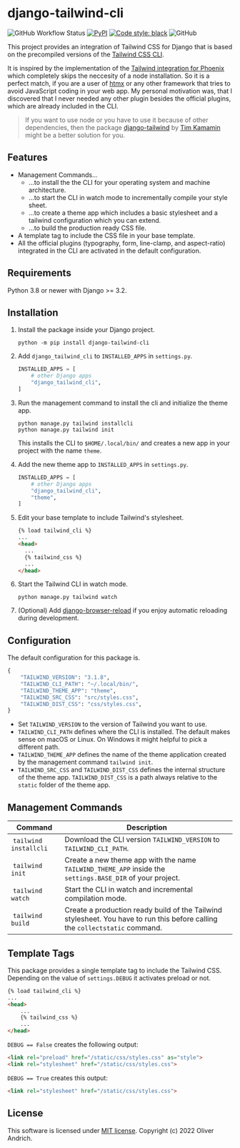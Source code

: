 # django-tailwind-cli

![GitHub Workflow Status](https://img.shields.io/github/actions/workflow/status/oliverandrich/django-tailwind-cli/test.yml?style=for-the-badge)
[![PyPI](https://img.shields.io/pypi/v/django-tailwind-cli.svg?style=for-the-badge)](https://pypi.org/project/django-tailwind-cli/)
[![Code style: black](https://img.shields.io/badge/code%20style-black-000000.svg?style=for-the-badge)](https://github.com/psf/black)
![GitHub](https://img.shields.io/github/license/oliverandrich/django-tailwind-cli?style=for-the-badge)

This project provides an integration of Tailwind CSS for Django that is based on the precompiled versions of the [Tailwind CSS CLI](https://tailwindcss.com/blog/standalone-cli).

It is inspired by the implementation of the [Tailwind integration for Phoenix](https://github.com/phoenixframework/tailwind) which completely skips the neccesity of a node installation. So it is a perfect match, if you are a user of [htmx](https://htmx.org) or any other framework that tries to avoid JavaScript coding in your web app. My personal motivation was, that I discovered that I never needed any other plugin besides the official plugins, which are already included in the CLI.

> If you want to use node or you have to use it because of other dependencies, then the package [django-tailwind](https://github.com/timonweb/django-tailwind) by [Tim Kamamin](https://github.com/timonweb) might be a better solution for you.

## Features

- Management Commands...
  - ...to install the the CLI for your operating system and machine architecture.
  - ...to start the CLI in watch mode to incrementally compile your style sheet.
  - ...to create a theme app which includes a basic stylesheet and a tailwind configuration which you can extend.
  - ...to build the production ready CSS file.
- A template tag to include the CSS file in your base template.
- All the official plugins (typography, form, line-clamp, and aspect-ratio) integrated in the CLI are activated in the default configuration.

## Requirements

Python 3.8 or newer with Django >= 3.2.

## Installation

1. Install the package inside your Django project.

    ```shell
    python -m pip install django-tailwind-cli
    ```

2. Add `django_tailwind_cli` to `INSTALLED_APPS` in `settings.py`.

    ```python
    INSTALLED_APPS = [
        # other Django apps
        "django_tailwind_cli",
    ]
    ```

3. Run the management command to install the cli and initialize the theme app.

    ```shell
    python manage.py tailwind installcli
    python manage.py tailwind init
    ```

    This installs the CLI to `$HOME/.local/bin/` and creates a new app in your project with the name `theme`.

4. Add the new theme app to `INSTALLED_APPS` in `settings.py`.

    ```python
    INSTALLED_APPS = [
        # other Django apps
        "django_tailwind_cli",
        "theme",
    ]
    ```

5. Edit your base template to include Tailwind's stylesheet.

    ```html
    {% load tailwind_cli %}
   ...
   <head>
      ...
      {% tailwind_css %}
      ...
   </head>
    ```

6. Start the Tailwind CLI in watch mode.

    ```shell
    python manage.py tailwind watch
    ```

7. (Optional) Add [django-browser-reload](https://github.com/adamchainz/django-browser-reload) if you enjoy automatic reloading during development.

## Configuration

The default configuration for this package is.

```python
{
    "TAILWIND_VERSION": "3.1.8",
    "TAILWIND_CLI_PATH": "~/.local/bin/",
    "TAILWIND_THEME_APP": "theme",
    "TAILWIND_SRC_CSS": "src/styles.css",
    "TAILWIND_DIST_CSS": "css/styles.css",
}
```

- Set `TAILWIND_VERSION` to the version of Tailwind you want to use.
- `TAILWIND_CLI_PATH` defines where the CLI is installed. The default makes sense on macOS or Linux. On Windows it might helpful to pick a different path.
- `TAILWIND_THEME_APP` defines the name of the theme application created by the management command `tailwind init`.
- `TAILWIND_SRC_CSS` and `TAILWIND_DIST_CSS` defines the internal structure of the theme app. `TAILWIND_DIST_CSS` is a path always relative to the `static` folder of the theme app.

## Management Commands

| Command                 | Description                                                         |
| ----------------------- | ------------------------------------------------------------------- |
| `tailwind installcli`   | Download the CLI version `TAILWIND_VERSION` to `TAILWIND_CLI_PATH`. |
| `tailwind init`         | Create a new theme app with the name `TAILWIND_THEME_APP` inside the `settings.BASE_DIR` of your project. |
| `tailwind watch`        | Start the CLI in watch and incremental compilation mode.            |
| `tailwind build`        | Create a production ready build of the Tailwind stylesheet. You have to run this before calling the `collectstatic` command. |

## Template Tags

This package provides a single template tag to include the Tailwind CSS. Depending on the value of `settings.DEBUG` it activates preload or not.

```html
{% load tailwind_cli %}
...
<head>
    ...
    {% tailwind_css %}
    ...
</head>
```

`DEBUG == False` creates the following output:

```html
<link rel="preload" href="/static/css/styles.css" as="style">
<link rel="stylesheet" href="/static/css/styles.css">
```

`DEBUG == True` creates this output:

```html
<link rel="stylesheet" href="/static/css/styles.css">
```

## License

This software is licensed under [MIT license](https://github.com/oliverandrich/django-tailwind-cli/blob/main/LICENSE). Copyright (c) 2022 Oliver Andrich.
